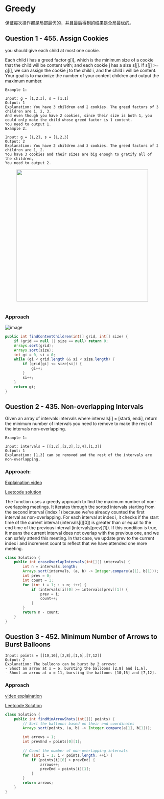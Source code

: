 # Greedy

保证每次操作都是局部最优的，并且最后得到的结果是全局最优的。

## Question 1 - 455. Assign Cookies

you should give each child at most one cookie.

Each child i has a greed factor g[i], which is the minimum size of a cookie that the child will be content with; and each cookie j has a size s[j]. If s[j] >= g[i], we can assign the cookie j to the child i, and the child i will be content. Your goal is to maximize the number of your content children and output the maximum number.

```
Example 1:

Input: g = [1,2,3], s = [1,1]
Output: 1
Explanation: You have 3 children and 2 cookies. The greed factors of 3 children are 1, 2, 3. 
And even though you have 2 cookies, since their size is both 1, you could only make the child whose greed factor is 1 content.
You need to output 1.
Example 2:

Input: g = [1,2], s = [1,2,3]
Output: 2
Explanation: You have 2 children and 3 cookies. The greed factors of 2 children are 1, 2. 
You have 3 cookies and their sizes are big enough to gratify all of the children, 
You need to output 2.
```

<div align="center"> <img src="https://cs-notes-1256109796.cos.ap-guangzhou.myqcloud.com/e69537d2-a016-4676-b169-9ea17eeb9037.gif" width="430px"> </div><br>



### Approach

![image](https://github.com/kiaky0/Programming/assets/109141627/a75677b8-e3a9-45d9-8148-4673eba6a668)

```java
public int findContentChildren(int[] grid, int[] size) {
    if (grid == null || size == null) return 0;
    Arrays.sort(grid);
    Arrays.sort(size);
    int gi = 0, si = 0;
    while (gi < grid.length && si < size.length) {
        if (grid[gi] <= size[si]) {
            gi++;
        }
        si++;
    }
    return gi;
}
```

## Question 2 - 435. Non-overlapping Intervals

Given an array of intervals intervals where intervals[i] = [starti, endi], return the minimum number of intervals you need to remove to make the rest of the intervals non-overlapping.

 
```
Example 1:

Input: intervals = [[1,2],[2,3],[3,4],[1,3]]
Output: 1
Explanation: [1,3] can be removed and the rest of the intervals are non-overlapping.
```

### Approach: 

[Explaination video](https://www.youtube.com/watch?v=nONCGxWoUfM)

[Leetcode solution](https://leetcode.com/problems/non-overlapping-intervals/solutions/3785409/beat-s-100-c-java-python-beginner-friendly/)

The function uses a greedy approach to find the maximum number of non-overlapping meetings. It iterates through the sorted intervals starting from the second interval (index 1) because we've already counted the first interval as non-overlapping. For each interval at index i, it checks if the start time of the current interval (intervals[i][0]) is greater than or equal to the end time of the previous interval (intervals[prev][1]). If this condition is true, it means the current interval does not overlap with the previous one, and we can safely attend this meeting. In that case, we update prev to the current index i and increment count to reflect that we have attended one more meeting.

```java
class Solution {
    public int eraseOverlapIntervals(int[][] intervals) {
        int n = intervals.length;
        Arrays.sort(intervals, (a, b) -> Integer.compare(a[1], b[1]));
        int prev = 0;
        int count = 1;
        for (int i = 1; i < n; i++) {
            if (intervals[i][0] >= intervals[prev][1]) {
                prev = i;
                count++;
            }
        }
        return n - count;
    }
}
```


## Question 3 - 452. Minimum Number of Arrows to Burst Balloons

```
Input: points = [[10,16],[2,8],[1,6],[7,12]]
Output: 2
Explanation: The balloons can be burst by 2 arrows:
- Shoot an arrow at x = 6, bursting the balloons [2,8] and [1,6].
- Shoot an arrow at x = 11, bursting the balloons [10,16] and [7,12].
```

### Approach 

[video explaination](https://www.youtube.com/watch?v=lPmkKnvNPrw)

[Leetcode Solution](https://leetcode.com/problems/minimum-number-of-arrows-to-burst-balloons/solutions/4890422/easy-91-77-beats-c-java-python-javascript-c/)

```java
class Solution {
    public int findMinArrowShots(int[][] points) {
        // Sort the balloons based on their end coordinates
        Arrays.sort(points, (a, b) -> Integer.compare(a[1], b[1]));

        int arrows = 1;
        int prevEnd = points[0][1];
        
        // Count the number of non-overlapping intervals
        for (int i = 1; i < points.length; ++i) {
            if (points[i][0] > prevEnd) {
                arrows++;
                prevEnd = points[i][1];
            }
        }
        return arrows;
    }
}
```









